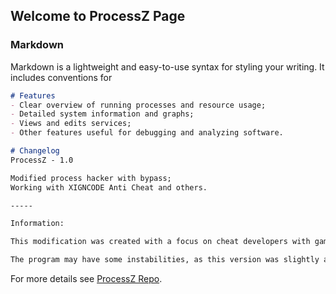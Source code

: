 ## Welcome to ProcessZ Page

### Markdown

Markdown is a lightweight and easy-to-use syntax for styling your writing. It includes conventions for

```markdown
# Features
- Clear overview of running processes and resource usage;
- Detailed system information and graphs;
- Views and edits services;
- Other features useful for debugging and analyzing software.

# Changelog
ProcessZ - 1.0

Modified process hacker with bypass;
Working with XIGNCODE Anti Cheat and others.

-----

Information:

This modification was created with a focus on cheat developers with games that use XIGNCODE. But we are working for other anti cheats, so far we have only tested on XIGNCODE, there may be other cheats that ProcessZ works.

The program may have some instabilities, as this version was slightly adapted to work on Windows 10.
```

For more details see [ProcessZ Repo](https://github.com/MarshallSCPT/ProcessZ).
